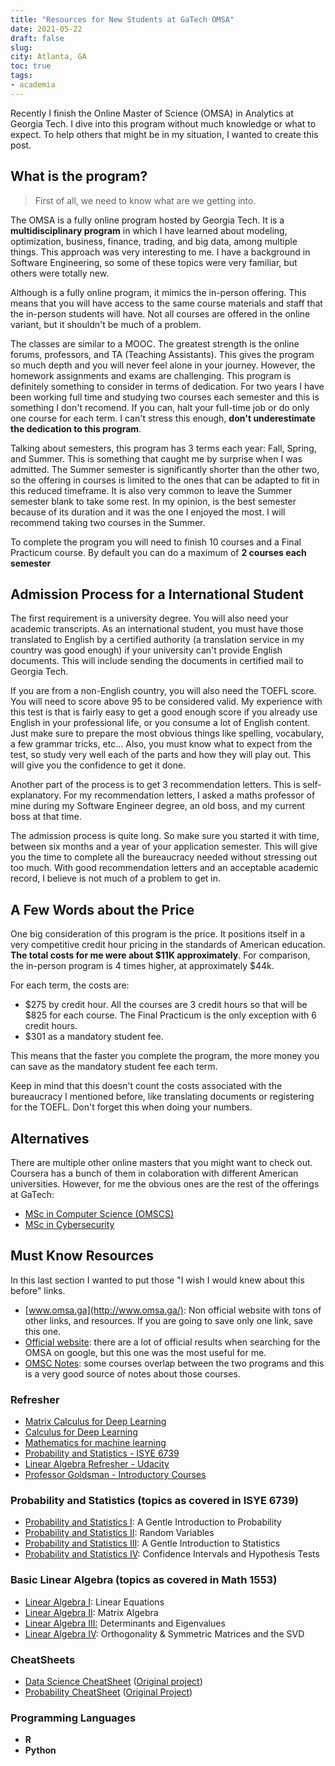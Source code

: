 ```yaml
---
title: "Resources for New Students at GaTech OMSA"
date: 2021-05-22
draft: false
slug: 
city: Atlanta, GA
toc: true
tags:
- academia
---
```



Recently I finish the Online Master of Science (OMSA) in Analytics at Georgia Tech. I dive into this program without much knowledge or what to expect. To help others that might be in my situation,  I wanted to create this post.


## What is the program?


> First of all, we need to know what are we getting into.


The OMSA is a fully online program hosted by Georgia Tech. It is a __multidisciplinary program__ in which I have learned about modeling, optimization, business, finance, trading, and big data, among multiple things. This approach was very interesting to me. I have a background in Software Engineering, so some of these topics were very familiar, but others were totally new.


Although is a fully online program, it mimics the in-person offering. This means that you will have access to the same course materials and staff that the in-person students will have. Not all courses are offered in the online variant, but it shouldn't be much of a problem.


The classes are similar to a MOOC. The greatest strength is the online forums, professors, and TA (Teaching Assistants). This gives the program so much depth and you will never feel alone in your journey. However, the homework assignments and exams are challenging. This program is definitely something to consider in terms of dedication. For two years I have been working full time and studying two courses each semester and this is something I don't recomend. If you can, halt your full-time job or do only one course for each term. I can't stress this enough, __don't underestimate the dedication to this program__.


Talking about semesters, this program has 3 terms each year: Fall, Spring, and Summer. This is something that caught me by surprise when I was admitted. The Summer semester is significantly shorter than the other two, so the offering in courses is limited to the ones that can be adapted to fit in this reduced timeframe. It is also very common to leave the Summer semester blank to take some rest. In my opinion, is the best semester because of its duration and it was the one I enjoyed the most. I will recommend taking two courses in the Summer.


To complete the program you will need to finish 10 courses and a Final Practicum course. By default you can do a maximum of __2 courses each semester__


## Admission Process for a International Student


The first requirement is a university degree. You will also need your academic transcripts. As an international student, you must have those translated to English by a certified authority (a translation service in my country was good enough) if your university can't provide English documents. This will include sending the documents in certified mail to Georgia Tech. 


If you are from a non-English country, you will also need the TOEFL score. You will need to score above 95 to be considered valid. My experience with this test is that is fairly easy to get a good enough score if you already use English in your professional life, or you consume a lot of English content. Just make sure to prepare the most obvious things like spelling, vocabulary, a few grammar tricks, etc... Also, you must know what to expect from the test, so study very well each of the parts and how they will play out. This will give you the confidence to get it done.


Another part of the process is to get 3 recommendation letters. This is self-explanatory. For my recommendation letters, I asked a maths professor of mine during my Software Engineer degree, an old boss, and my current boss at that time. 


The admission process is quite long. So make sure you started it with time, between six months and a year of your application semester. This will give you the time to complete all the bureaucracy needed without stressing out too much. With good recommendation letters and an acceptable academic record, I believe is not much of a problem to get in.


## A Few Words about the Price


One big consideration of this program is the price. It positions itself in a very competitive credit hour pricing in the standards of American education. __The total costs for me were about $11K approximately__. For comparison, the in-person program is 4 times higher, at approximately $44k.


For each term, the costs are:

* $275 by credit hour. All the courses are 3 credit hours so that will be $825 for each course. The Final Practicum is the only exception with 6 credit hours.
* $301 as a mandatory student fee.

This means that the faster you complete the program, the more money you can save as the mandatory student fee each term.


Keep in mind that this doesn't count the costs associated with the bureaucracy I mentioned before, like translating documents or registering for the TOEFL. Don't forget this when doing your numbers.


## Alternatives


There are multiple other online masters that you might want to check out. Coursera has a bunch of them in colaboration with different American universities. However, for me the obvious ones are the rest of the offerings at GaTech:

* [MSc in Computer Science (OMSCS)](https://omscs.gatech.edu/explore-oms-cs)
* [MSc in Cybersecurity](https://pe.gatech.edu/degrees/cybersecurity)

## Must Know Resources


In this last section I wanted to put those "I wish I would knew about this before" links.

* [www.omsa.ga](http://www.omsa.ga/): Non official website with tons of other links, and resources. If you are going to save only one link, save this one.
* [Official website](https://pe.gatech.edu/degrees/analytics): there are a lot of official results when searching for the OMSA on google, but this one was the most useful for me.
* [OMSC Notes](https://www.omscs-notes.com/): some courses overlap between the two programs and this is a very good source of notes about those courses.

### Refresher

* [Matrix Calculus for Deep Learning](https://explained.ai/matrix-calculus/)
* [Calculus for Deep Learning](http://wiki.fast.ai/index.php/Calculus_for_Deep_Learning)
* [Mathematics for machine learning](https://mml-book.github.io/)
* [Probability and Statistics - ISYE 6739](https://www2.isye.gatech.edu/~sman/courses/6739/)
* [Linear Algebra Refresher - Udacity](https://www.udacity.com/course/linear-algebra-refresher-course--ud953)
* [Professor Goldsman - Introductory Courses](https://www.edx.org/es/bio/david-goldsman)

### Probability and Statistics (topics as covered in ISYE 6739)  

* [Probability and Statistics I](https://www.edx.org/course/probability-and-statistics-i-a-gentle-introduction-to-probability): A Gentle Introduction to Probability
* [Probability and Statistics II](https://www.edx.org/course/probability-and-statistics-ii-random-variables-great-expectations-to-bell-curves): Random Variables
* [Probability and Statistics III](https://www.edx.org/course/probability-and-statistics-iii-a-gentle-introduction-to-statistics): A Gentle Introduction to Statistics
* [Probability and Statistics IV](https://www.edx.org/course/probability-and-statistics-iv-confidence-intervals-and-hypothesis-tests): Confidence Intervals and Hypothesis Tests

### Basic Linear Algebra (topics as covered in Math 1553) 

* [Linear Algebra I](https://www.edx.org/course/linear-equations-part-1): Linear Equations
* [Linear Algebra II](https://www.edx.org/course/matrix-algebra): Matrix Algebra
* [Linear Algebra III:](https://www.edx.org/course/determinants-and-eigenvalues) Determinants and Eigenvalues
* [Linear Algebra IV](https://www.edx.org/course/orthogonality-symmetric-matrices-and-the-svd): Orthogonality & Symmetric Matrices and the SVD

### CheatSheets

* [Data Science CheatSheet](https://raw.github.com/ml874/Data-Science-Cheatsheet/master/data-science-cheatsheet.pdf) ([Original project](https://github.com/ml874/Data-Science-Cheatsheet/blob/master/data-science-cheatsheet.pdf))
* [Probability CheatSheet](https://raw.github.com/wzchen/probability_cheatsheet/master/probability_cheatsheet.pdf) ([Original Project](https://github.com/wzchen/probability_cheatsheet/blob/master/probability_cheatsheet.pdf))

### Programming Languages

* __R__
* __Python__
